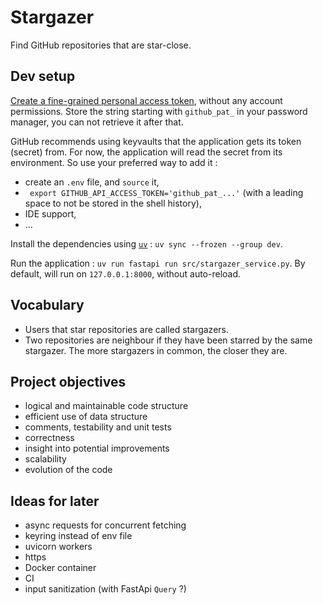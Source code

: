 # Stargazer

Find GitHub repositories that are star-close.

## Dev setup

[Create a fine-grained personal access token](https://github.com/settings/personal-access-tokens), without any account permissions.
Store the string starting with `github_pat_` in your password manager, you can not retrieve it after that.

GitHub recommends using keyvaults that the application gets its token (secret) from.
For now, the application will read the secret from its environment. So use your preferred way to add it :
* create an `.env` file, and `source` it,
* ` export GITHUB_API_ACCESS_TOKEN='github_pat_...'` (with a leading space to not be stored in the shell history),
* IDE support,
* ...

Install the dependencies using [`uv`](https://docs.astral.sh/uv/) : `uv sync --frozen --group dev`.

Run the application : `uv run fastapi run src/stargazer_service.py`.
By default, will run on `127.0.0.1:8000`, without auto-reload.

## Vocabulary

* Users that star repositories are called stargazers.
* Two repositories are neighbour if they have been starred by the same stargazer.
  The more stargazers in common, the closer they are.

## Project objectives

* logical and maintainable code structure
* efficient use of data structure
* comments, testability and unit tests
* correctness
* insight into potential improvements
* scalability
* evolution of the code

## Ideas for later

* async requests for concurrent fetching
* keyring instead of env file
* uvicorn workers
* https
* Docker container
* CI
* input sanitization (with FastApi `Query` ?)
